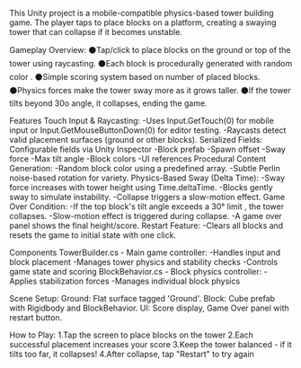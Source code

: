 This Unity project is a mobile-compatible physics-based tower building game. The player taps to place blocks on a platform, creating a swaying tower that can collapse if it becomes unstable.

Gameplay Overview: 
⚫Tap/click to place blocks on the ground or top of the tower using raycasting.
⚫Each block is procedurally generated with random color .
⚫Simple scoring system based on number of placed blocks.
⚫Physics forces make the tower sway more as it grows taller.
⚫If the tower tilts beyond 30o angle, it collapses, ending the game.

Features 
Touch Input & Raycasting:
-Uses Input.GetTouch(0) for mobile input or Input.GetMouseButtonDown(0) for editor testing.
-Raycasts detect valid placement surfaces (ground or other blocks).
Serialized Fields:
Configurable fields via Unity Inspector
-Block prefab
-Spawn offset
-Sway force
-Max tilt angle
-Block colors
-UI references
Procedural Content Generation:
-Random block color using a predefined array.
-Subtle Perlin noise-based rotation for variety.
Physics-Based Sway (Delta Time):
-Sway force increases with tower height using Time.deltaTime.
-Blocks gently sway to simulate instability.
-Collapse triggers a slow-motion effect.
Game Over Condition:
-If the top block's tilt angle exceeds a 30° limit , the tower collapses.
-Slow-motion effect is triggered during collapse.
-A game over panel shows the final height/score.
Restart Feature:
-Clears all blocks and resets the game to initial state with one click.

Components
TowerBuilder.cs - Main game controller:
-Handles input and block placement
-Manages tower physics and stability checks
-Controls game state and scoring
BlockBehavior.cs - Block physics controller:
-Applies stabilization forces
-Manages individual block physics

Scene Setup:
 Ground: Flat surface tagged 'Ground'.
 Block: Cube prefab with Rigidbody and BlockBehavior.
 UI: Score display, Game Over panel with restart button.

How to Play: 
1.Tap the screen to place blocks on the tower
2.Each successful placement increases your score
3.Keep the tower balanced - if it tilts too far, it collapses!
4.After collapse, tap "Restart" to try again


